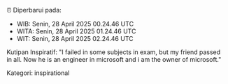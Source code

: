 ⏰ Diperbarui pada:
- WIB: Senin, 28 April 2025 00.24.46 UTC
- WITA: Senin, 28 April 2025 01.24.46 UTC
- WIT: Senin, 28 April 2025 02.24.46 UTC

Kutipan Inspiratif:
"I failed in some subjects in exam, but my friend passed in all. Now he is an engineer in microsoft and i am the owner of microsoft."


Kategori: inspirational

